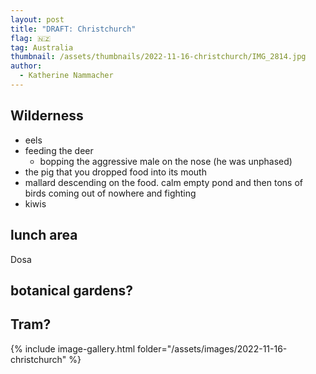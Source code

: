 ```yaml
---
layout: post
title: "DRAFT: Christchurch"
flag: 🇳🇿
tag: Australia
thumbnail: /assets/thumbnails/2022-11-16-christchurch/IMG_2814.jpg
author:
  - Katherine Nammacher
---
```


## Wilderness

- eels
- feeding the deer
  - bopping the aggressive male on the nose (he was unphased)
- the pig that you dropped food into its mouth
- mallard descending on the food. calm empty pond and then tons of birds coming out of nowhere and fighting
- kiwis

## lunch area

Dosa

## botanical gardens?

## Tram?

{% include image-gallery.html folder="/assets/images/2022-11-16-christchurch" %}
